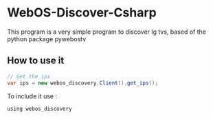 
# WebOS-Discover-Csharp

This program is a very simple program to discover lg tvs, based of the python package pywebostv



## How to use it

```csharp
// Get the ips
var ips = new webos_discovery.Client().get_ips();
```

To include it use :
```
using webos_discovery
```
